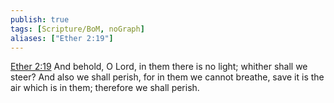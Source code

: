 ```yaml
---
publish: true
tags: [Scripture/BoM, noGraph]
aliases: ["Ether 2:19"]
---
```

[Ether 2:19](https://churchofjesuschrist.org/study/scriptures/bofm/ether/2?lang=eng&id=p19#p19) And behold, O Lord, in them there is no light; whither shall we steer? And also we shall perish, for in them we cannot breathe, save it is the air which is in them; therefore we shall perish.
